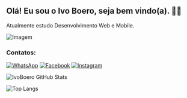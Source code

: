 ## Olá! Eu sou o Ivo Boero, seja bem vindo(a). 👋🏼
Atualmente estudo Desenvolvimento Web e Mobile.

![Imagem](https://i.postimg.cc/C5g0QdDg/Ivo-Dev-Ops.png)

### Contatos:

[![WhatsApp](https://img.shields.io/badge/WhatsApp-25D366?style=for-the-badge&logo=whatsapp&logoColor=white)](https://wa.me/5562995329961?text=Ol%C3%A1+tudo+bem%2C+vi+o+seu+perfil+no+GitHub%21)
[![Facebook](https://img.shields.io/badge/Facebook-1877F2?style=for-the-badge&logo=facebook&logoColor=white)](https://m.facebook.com/ivoboero)
[![Instagram](https://img.shields.io/badge/Instagram-E4405F?style=for-the-badge&logo=instagram&logoColor=white)](https://www.instagram.com/likedigitalgo)

![IvoBoero GitHub Stats](https://github-readme-stats.vercel.app/api?username=IvoBoero&show_icons=true&theme=radical)

![Top Langs](https://github-readme-stats.vercel.app/api/top-langs/?username=anuraghazra&layout=compact)

